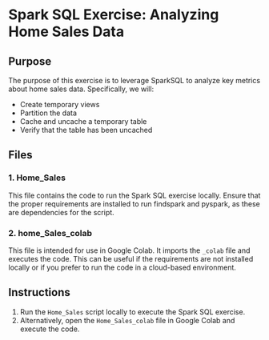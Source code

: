 # Spark SQL Exercise: Analyzing Home Sales Data

## Purpose

The purpose of this exercise is to leverage SparkSQL to analyze key metrics about home sales data. Specifically, we will:

- Create temporary views
- Partition the data
- Cache and uncache a temporary table
- Verify that the table has been uncached

## Files

### 1. Home_Sales

This file contains the code to run the Spark SQL exercise locally. Ensure that the proper requirements are installed to run findspark and pyspark, as these are dependencies for the script.

### 2. home_Sales_colab

This file is intended for use in Google Colab. It imports the `_colab` file and executes the code. This can be useful if the requirements are not installed locally or if you prefer to run the code in a cloud-based environment.

## Instructions

1. Run the `Home_Sales` script locally to execute the Spark SQL exercise.
2. Alternatively, open the `Home_Sales_colab` file in Google Colab and execute the code.
